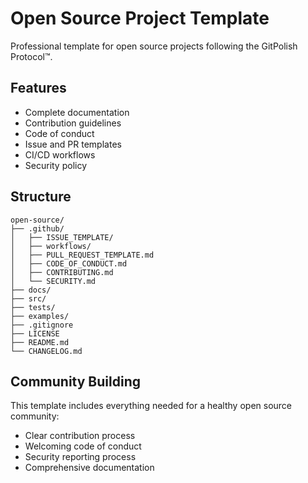 # Open Source Project Template

Professional template for open source projects following the GitPolish Protocol™.

## Features

- Complete documentation
- Contribution guidelines
- Code of conduct
- Issue and PR templates
- CI/CD workflows
- Security policy

## Structure

```
open-source/
├── .github/
│   ├── ISSUE_TEMPLATE/
│   ├── workflows/
│   ├── PULL_REQUEST_TEMPLATE.md
│   ├── CODE_OF_CONDUCT.md
│   ├── CONTRIBUTING.md
│   └── SECURITY.md
├── docs/
├── src/
├── tests/
├── examples/
├── .gitignore
├── LICENSE
├── README.md
└── CHANGELOG.md
```

## Community Building

This template includes everything needed for a healthy open source community:
- Clear contribution process
- Welcoming code of conduct
- Security reporting process
- Comprehensive documentation
